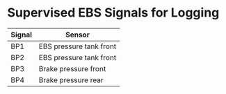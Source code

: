 # Supervised EBS Signals for Logging

Signal | Sensor
-------|-------
BP1    | EBS pressure tank front
BP2    | EBS pressure tank front
BP3    | Brake pressure front
BP4    | Brake pressure rear
